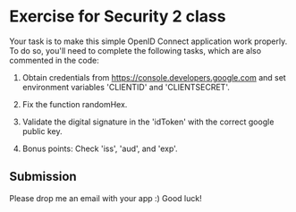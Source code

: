 # Exercise for Security 2 class

Your task is to make this simple OpenID Connect application work properly. To do so, you'll need to complete the following tasks, which are also commented in the code:

1. Obtain credentials from https://console.developers.google.com and set environment variables 'CLIENTID' and 'CLIENTSECRET'.

2. Fix the function randomHex.

3. Validate the digital signature in the 'idToken' with the correct google public key.

4. Bonus points: Check 'iss', 'aud', and 'exp'.

## Submission
Please drop me an email with your app :) Good luck!
